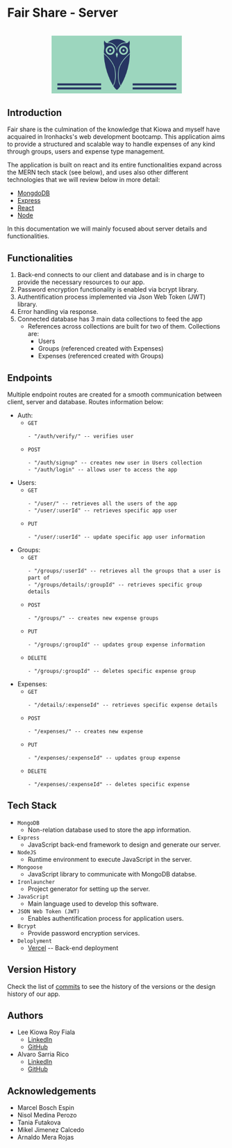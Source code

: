 # Fair Share - Server
<br>
<div style="text-align:center"><img src="./blueLogo.png" alt="isolated" width="300"/></div>

## Introduction

Fair share is the culmination of the knowledge that Kiowa and myself have acquaired in Ironhacks's web development bootcamp. This application aims to provide a structured and scalable way to handle expenses of any kind through groups, users and expense type management.

The application is built on react and its entire functionalities expand across the MERN tech stack (see below), and uses also other different technologies that we will review below in more detail:

* [MongdoDB](https://www.mongodb.com/)
* [Express](https://expressjs.com/)
* [React](https://react.dev/)
* [Node](https://nodejs.org/en)

In this documentation we will mainly focused about server details and functionalities.

## Functionalities

1. Back-end connects to our client and database and is in charge to provide the necessary resources to our app.
2. Password encryption functionality is enabled via bcrypt library.
3. Authentification process implemented via Json Web Token (JWT) library.
4. Error handling via response.
5. Connected database has 3 main data collections to feed the app
    - References across collections are built for two of them. Collections are:
        - Users
        - Groups (referenced created with Expenses)
        - Expenses (referenced created with Groups)


## Endpoints

Multiple endpoint routes are created for a smooth communication between client, server and database. Routes information below:
- Auth:
    - `GET`
        ```
        - "/auth/verify/" -- verifies user
        ```
     - `POST`
        ```
        - "/auth/signup" -- creates new user in Users collection
        - "/auth/login" -- allows user to access the app
        ```
- Users:
    - `GET`
        ```
        - "/user/" -- retrieves all the users of the app
        - "/user/:userId" -- retrieves specific app user
        ```
    - `PUT`
        ```
        - "/user/:userId" -- update specific app user information
        ```  
- Groups:
    - `GET`
        ```
        - "/groups/:userId" -- retrieves all the groups that a user is part of
        - "/groups/details/:groupId" -- retrieves specific group details
        ```
    - `POST`
        ```
        - "/groups/" -- creates new expense groups
        ```
    - `PUT`
        ```
        - "/groups/:groupId" -- updates group expense information
        ```
    - `DELETE`
        ```
        - "/groups/:groupId" -- deletes specific expense group
- Expenses:
    - `GET`
        ```
        - "/details/:expenseId" -- retrieves specific expense details
        ```
    - `POST`
        ```
        - "/expenses/" -- creates new expense
        ```
    - `PUT`
        ```
        - "/expenses/:expenseId" -- updates group expense
        ```
    - `DELETE`
        ```
        - "/expenses/:expenseId" -- deletes specific expense
        
## Tech Stack
- `MongoDB`
    - Non-relation database used to store the app information.
- `Express`
    - JavaScript back-end framework to design and generate our server.
- `NodeJS`
    - Runtime environment to execute JavaScript in the server.
- `Mongoose`
    - JavaScript library to communicate with MongoDB databse.
- `Ironlauncher`
    - Project generator for setting up the server.
- `JavaScript`
    - Main language used to develop this software.
- `JSON Web Token (JWT)`
    - Enables authentification process for application users.
- `Bcrypt`
    - Provide password encryption services. 
- `Deloplyment`
    - [Vercel](https://vercel.com/) -- Back-end deployment

## Version History
Check the list of [commits](https://github.com/alvsarria/fair-share-server/commits/main/) to see the history of the versions or the design history of our app.

## Authors
- Lee Kiowa Roy Fiala
    - [LinkedIn](https://www.linkedin.com/in/lee-kiowa-fiala/)
    - [GitHub](https://github.com/kiowafg/)
- Alvaro Sarria Rico
    - [LinkedIn](https://www.linkedin.com/in/alsarria-dev/)
    - [GitHub](https://github.com/alvsarria)

## Acknowledgements
- Marcel Bosch Espin
- Nisol Medina Perozo
- Tania Futakova
- Mikel Jimenez Calcedo
- Arnaldo Mera Rojas